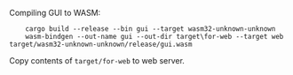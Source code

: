Compiling GUI to WASM:

```shell
    cargo build --release --bin gui --target wasm32-unknown-unknown
    wasm-bindgen --out-name gui --out-dir target\for-web --target web target/wasm32-unknown-unknown/release/gui.wasm
```

Copy contents of `target/for-web` to web server.
